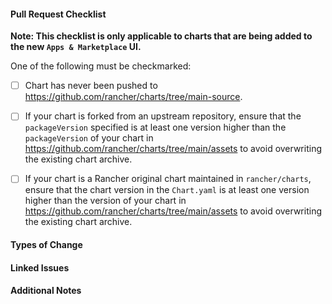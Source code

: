 #### Pull Request Checklist ####

**Note: This checklist is only applicable to charts that are being added to the new `Apps & Marketplace` UI.**

One of the following must be checkmarked:

- [ ] Chart has never been pushed to https://github.com/rancher/charts/tree/main-source.

- [ ] If your chart is forked from an upstream repository, ensure that the `packageVersion` specified is at least one version higher than the `packageVersion` of your chart in https://github.com/rancher/charts/tree/main/assets to avoid overwriting the existing chart archive.

- [ ] If your chart is a Rancher original chart maintained in `rancher/charts`, ensure that the chart version in the `Chart.yaml` is at least one version higher than the version of your chart in https://github.com/rancher/charts/tree/main/assets to avoid overwriting the existing chart archive.

#### Types of Change ####

<!-- New image, version bump. script update, etc etc -->

#### Linked Issues ####

<!-- Link any related issues, pull-requests, or commit hashes that are relevant to this pull request.  -->

#### Additional Notes ####

<!-- Any additional details / test results / etc -->
